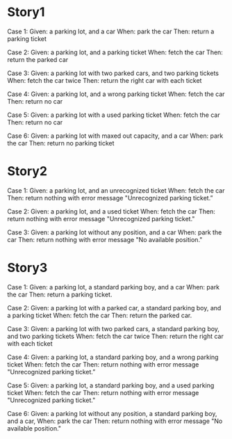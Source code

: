 # Story1
Case 1:
Given: a parking lot, and a car
When: park the car
Then: return a parking ticket

Case 2:
Given: a parking lot, and a parking ticket
When: fetch the car
Then: return the parked car

Case 3:
Given: a parking lot with two parked cars, and two parking tickets
When: fetch the car twice
Then: return the right car with each ticket

Case 4:
Given: a parking lot, and a wrong parking ticket
When: fetch the car
Then: return no car

Case 5:
Given: a parking lot with a used parking ticket
When: fetch the car
Then: return no car

Case 6:
Given: a parking lot with maxed out capacity, and a car
When: park the car
Then: return no parking ticket

# Story2
Case 1:
Given: a parking lot, and an unrecognized ticket
When: fetch the car
Then: return nothing with error message "Unrecognized parking ticket.”

Case 2:
Given: a parking lot, and a used ticket
When: fetch the car
Then: return nothing with error message "Unrecognized parking ticket."

Case 3:
Given: a parking lot without any position, and a car
When: park the car
Then: return nothing with error message "No available position."

# Story3
Case 1:
Given: a parking lot, a standard parking boy, and a car
When: park the car
Then: return a parking ticket.

Case 2:
Given: a parking lot with a parked car, a standard parking boy, and a parking ticket
When: fetch the car
Then: return the parked car.

Case 3:
Given: a parking lot with two parked cars, a standard parking boy, and two parking tickets
When: fetch the car twice
Then: return the right car with each ticket

Case 4:
Given: a parking lot, a standard parking boy, and a wrong parking ticket
When: fetch the car
Then: return nothing with error message "Unrecognized parking ticket.”

Case 5:
Given: a parking lot, a standard parking boy, and a used parking ticket
When: fetch the car
Then: return nothing with error message "Unrecognized parking ticket."

Case 6:
Given: a parking lot without any position, a standard parking boy, and a car,
When: park the car
Then: return nothing with error message "No available position."